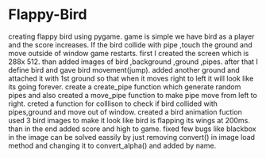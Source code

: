 # Flappy-Bird
creating flappy bird using pygame.
game is simple we have bird as a player and the score increases. If the bird collide with pipe ,touch the ground and move outside of window game restarts.
first I created the screen which is 288x 512.
than added images of bird ,background ,ground ,pipes.
after that I define bird and gave bird movement(jump).
added another ground and attached it with 1st ground so that when it moves right to left it will look like its going forever.
create a create_pipe function which generate random pipes and also created a move_pipe function to make pipe move from left to right.
creted a function for colllison to check if bird collided with pipes,ground and move out of window.
created a bird animation fuction used 3 bird images to make it look like bird is flapping its wings at 200ms.
than in the end added score and high to game. 
fixed few bugs like blackbox in the image can be solved eassily by just removing convert() in image load method and changing it to convert_alpha()
and added by name.
